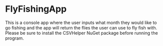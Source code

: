 # FlyFishingApp
This is a console app where the user inputs what month they would like to go fishing
and the app will return the flies the user can use to fly fish with. 
Please be sure to install the CSVHelper NuGet package before running the program.
